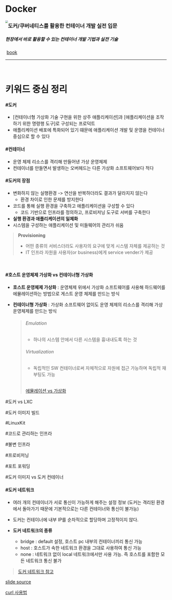 # Docker

<img src="http://image.kyobobook.co.kr/images/book/xlarge/447/x9791158391447.jpg" style="zoom:50%; float:left;" /> 

###  	도커/쿠버네티스를 활용한 컨테이너 개발 실전 입문

##### 		현장에서 바로 활용할 수 있는 컨테이너 개발 기법과 실전 기술

​		[book](http://www.kyobobook.co.kr/product/detailViewKor.laf?ejkGb=KOR&mallGb=KOR&barcode=9791158391447#N)

 	







---

<br>



# 키워드 중심 정리



#### #도커

- [컨테이너형 가상화 기술 구현을 위한 상주 애플리케이션]과 [애플리케이션을 조작하기 위한 명령행 도구]로 구성되는 프로덕트
- 애플리케이션 배포에 특화되어 있기 떄문에 애플리케이션 개발 및 운영을 컨테이너 중심으로 할 수 있다

#### #컨테이너

- 운영 체제 리소스를 격리해 만들어낸 가상 운영체제
- 컨테이너를 만들면서 발생하는 오버헤드는 다른 가상화 소프트웨어보다 적다

#### #도커의 장점

- 변화하지 않는 실행환경 -> 연산을 반복하더라도 결과가 달라지지 않는다
  - 환경 차이로 인한 문제를 방지한다
- 코드를 통해 실행 환경을 구축하고 애플리케이션을 구성할 수 있다
  - 코드 기반으로 인프라를 정의하고, 프로비저닝 도구로 서버를 구축한다
- **실행 환경과 애플리케이션의 일체화**
- 시스템을 구성하는 애플리케이션 및 미들웨어의 관리가 쉬움

> **Provisioning**
> - 어떤 종류의 서비스더라도 사용자의 요구에 맞게 시스템 자체를 제공하는 것
> - IT 인프라 자원을 사용자(or business)에게 service vender가 제공 

<br>

#### #호스트 운영체제 가상화 vs 컨테이너형 가상화

- **호스트 운영체제 가상화** : 운영체제 위에서 가상화 소프트웨어를 사용해 하드웨어를 에뮬레이션하는 방법으로 게스트 운영 체제를 만드는 방식

- **컨테이너형 가상화** : 가상화 소프트웨어 없이도 운영 체제의 리소스를 격리해 가상 운영체제를 만드는 방식

  > ###### Emulation
  >
  > - 하나의 시스템 안에서 다른 시스템을 흉내내도록 하는 것
  >
  > ###### Virtualization
  >
  > - 독립적인 SW 컨테이너로써 자체적으로 자원에 접근 가능하며 독립적 재부팅도 가능
  >
  > <br>
  >
  > 
  >
  > [에뮬레이션 vs 가상화](http://www.smallpc.co.kr/ab-5940-12)

#도커 vs LXC

#도커 이미지 빌드

#LinuxKit

#코드로 관리하는 인프라

#불변 인프라

#프로비저닝

#포트 포워딩

#도커 이미지 vs 도커 컨테이너

#### #도커 네트워크
- 여러 개의 컨테이너가 서로 통신이 가능하게 해주는 설정 정보 (도커는 격리된 환경에서 돌아가기 때문에 기본적으로는 다른 컨테이너와 통신이 불가능)
- 도커는 컨테이너에 내부 IP를 순차적으로 할당하며 고정적이지 않다.

- **도커 네트워크의 종류**
  - bridge : default 설정, 호스트 pc 내부의 컨테이너끼리 통신 가능
  - host : 호스트가 속한 네트워크 환경을 그대로 사용하여 통신 가능
  - none : 네트워크 없이 local 네트워크에서만 사용 가능. 즉 호스트를 포함한 모든 네트워크 통신 불가

> [도커 네트워크 참고](https://jonnung.dev/docker/2020/02/16/docker_network/) 

































[slide source](https://www.slideshare.net/pyrasis/docker-fordummies-44424016)

[curl 사용법](https://webisfree.com/2017-05-25/curl%EC%9D%84-%EC%82%AC%EC%9A%A9%ED%95%98%EB%8A%94-%EB%B0%A9%EB%B2%95-%EC%95%8C%EC%95%84%EB%B3%B4%EA%B8%B0)